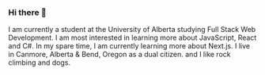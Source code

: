 ### Hi there 👋
I am currently a student at the University of Alberta studying Full Stack Web Development. I am most interested in learning more about JavaScript, React and C#. In my spare time, I am currently learning more about Next.js. I live in Canmore, Alberta & Bend, Oregon as a dual citizen. and I like rock climbing and dogs.
